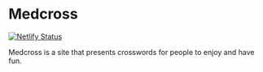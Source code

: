 # Medcross

[![Netlify Status](https://api.netlify.com/api/v1/badges/f07e52d2-b0d4-4068-b288-07330d637167/deploy-status)](https://app.netlify.com/sites/medcross/deploys)

Medcross is a site that presents crosswords for people to enjoy and have fun.
